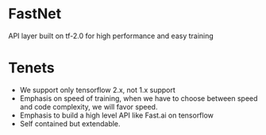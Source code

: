# FastNet
API layer built on tf-2.0 for high performance and easy training

# Tenets
- We support only tensorflow 2.x, not 1.x support
- Emphasis on speed of training, when we have to choose between speed and code complexity, we will favor speed.
- Emphasis to build a high level API like Fast.ai on tensorflow
- Self contained but extendable.

